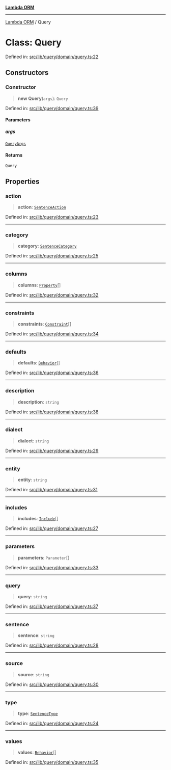 [**Lambda ORM**](../README.md)

***

[Lambda ORM](../README.md) / Query

# Class: Query

Defined in: [src/lib/query/domain/query.ts:22](https://github.com/lambda-orm/lambdaorm/blob/de442ee62b98645313d73b81a13e3c7cf3edad24/src/lib/query/domain/query.ts#L22)

## Constructors

### Constructor

> **new Query**(`args`): `Query`

Defined in: [src/lib/query/domain/query.ts:39](https://github.com/lambda-orm/lambdaorm/blob/de442ee62b98645313d73b81a13e3c7cf3edad24/src/lib/query/domain/query.ts#L39)

#### Parameters

##### args

[`QueryArgs`](../interfaces/QueryArgs.md)

#### Returns

`Query`

## Properties

### action

> **action**: [`SentenceAction`](../enumerations/SentenceAction.md)

Defined in: [src/lib/query/domain/query.ts:23](https://github.com/lambda-orm/lambdaorm/blob/de442ee62b98645313d73b81a13e3c7cf3edad24/src/lib/query/domain/query.ts#L23)

***

### category

> **category**: [`SentenceCategory`](../enumerations/SentenceCategory.md)

Defined in: [src/lib/query/domain/query.ts:25](https://github.com/lambda-orm/lambdaorm/blob/de442ee62b98645313d73b81a13e3c7cf3edad24/src/lib/query/domain/query.ts#L25)

***

### columns

> **columns**: [`Property`](../interfaces/Property.md)[]

Defined in: [src/lib/query/domain/query.ts:32](https://github.com/lambda-orm/lambdaorm/blob/de442ee62b98645313d73b81a13e3c7cf3edad24/src/lib/query/domain/query.ts#L32)

***

### constraints

> **constraints**: [`Constraint`](../interfaces/Constraint.md)[]

Defined in: [src/lib/query/domain/query.ts:34](https://github.com/lambda-orm/lambdaorm/blob/de442ee62b98645313d73b81a13e3c7cf3edad24/src/lib/query/domain/query.ts#L34)

***

### defaults

> **defaults**: [`Behavior`](../interfaces/Behavior.md)[]

Defined in: [src/lib/query/domain/query.ts:36](https://github.com/lambda-orm/lambdaorm/blob/de442ee62b98645313d73b81a13e3c7cf3edad24/src/lib/query/domain/query.ts#L36)

***

### description

> **description**: `string`

Defined in: [src/lib/query/domain/query.ts:38](https://github.com/lambda-orm/lambdaorm/blob/de442ee62b98645313d73b81a13e3c7cf3edad24/src/lib/query/domain/query.ts#L38)

***

### dialect

> **dialect**: `string`

Defined in: [src/lib/query/domain/query.ts:29](https://github.com/lambda-orm/lambdaorm/blob/de442ee62b98645313d73b81a13e3c7cf3edad24/src/lib/query/domain/query.ts#L29)

***

### entity

> **entity**: `string`

Defined in: [src/lib/query/domain/query.ts:31](https://github.com/lambda-orm/lambdaorm/blob/de442ee62b98645313d73b81a13e3c7cf3edad24/src/lib/query/domain/query.ts#L31)

***

### includes

> **includes**: [`Include`](Include.md)[]

Defined in: [src/lib/query/domain/query.ts:27](https://github.com/lambda-orm/lambdaorm/blob/de442ee62b98645313d73b81a13e3c7cf3edad24/src/lib/query/domain/query.ts#L27)

***

### parameters

> **parameters**: `Parameter`[]

Defined in: [src/lib/query/domain/query.ts:33](https://github.com/lambda-orm/lambdaorm/blob/de442ee62b98645313d73b81a13e3c7cf3edad24/src/lib/query/domain/query.ts#L33)

***

### query

> **query**: `string`

Defined in: [src/lib/query/domain/query.ts:37](https://github.com/lambda-orm/lambdaorm/blob/de442ee62b98645313d73b81a13e3c7cf3edad24/src/lib/query/domain/query.ts#L37)

***

### sentence

> **sentence**: `string`

Defined in: [src/lib/query/domain/query.ts:28](https://github.com/lambda-orm/lambdaorm/blob/de442ee62b98645313d73b81a13e3c7cf3edad24/src/lib/query/domain/query.ts#L28)

***

### source

> **source**: `string`

Defined in: [src/lib/query/domain/query.ts:30](https://github.com/lambda-orm/lambdaorm/blob/de442ee62b98645313d73b81a13e3c7cf3edad24/src/lib/query/domain/query.ts#L30)

***

### type

> **type**: [`SentenceType`](../enumerations/SentenceType.md)

Defined in: [src/lib/query/domain/query.ts:24](https://github.com/lambda-orm/lambdaorm/blob/de442ee62b98645313d73b81a13e3c7cf3edad24/src/lib/query/domain/query.ts#L24)

***

### values

> **values**: [`Behavior`](../interfaces/Behavior.md)[]

Defined in: [src/lib/query/domain/query.ts:35](https://github.com/lambda-orm/lambdaorm/blob/de442ee62b98645313d73b81a13e3c7cf3edad24/src/lib/query/domain/query.ts#L35)
